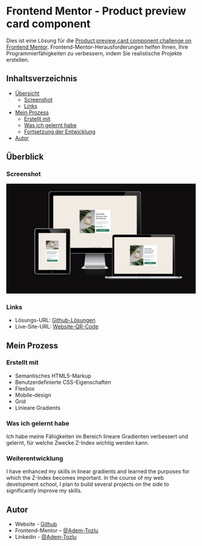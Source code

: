 # Frontend Mentor - Product preview card component

Dies ist eine Lösung für die [Product preview card component challenge on Frontend Mentor](https://www.frontendmentor.io/challenges/product-preview-card-component-GO7UmttRfa). Frontend-Mentor-Herausforderungen helfen Ihnen, Ihre Programmierfähigkeiten zu verbessern, indem Sie realistische Projekte erstellen.

## Inhaltsverzeichnis

- [Übersicht](#übersicht)
  - [Screenshot](#screenshot)
  - [Links](#links)
- [Mein Prozess](#mein-prozess)
  - [Erstellt mit](#erstellt-mit)
  - [Was ich gelernt habe](#was-ich-gelernt-habe)
  - [Fortsetzung der Entwicklung](#weiterentwicklung)
- [Autor](#autor)




## Überblick

### Screenshot

![Screenshot](images/Responsive.png)

### Links

- Lösungs-URL: [Github-Lösungen](https://github.com/Adem-Tozlu/Frontend-Mentor-Results-summary-component)
- Live-Site-URL: [Website-QR-Code](https://frontend-mentor-results-summary-component-eta.vercel.app/)

## Mein Prozess

### Erstellt mit


- Semantisches HTML5-Markup
- Benutzerdefinierte CSS-Eigenschaften
- Flexbox
- Mobile-design
- Grid
- Linieare Gradients


### Was ich gelernt habe

Ich habe meine Fähigkeiten im Bereich lineare Gradienten verbessert und gelernt, für welche Zwecke Z-Index wichtig werden kann.


### Weiterentwicklung

I have enhanced my skills in linear gradients and learned the purposes for which the Z-Index becomes important. In the course of my web development school, I plan to build several projects on the side to significantly improve my skills.

## Autor

- Website - [Github](https://github.com/Adem-Tozlu)
- Frontend-Mentor – [@Adem-Tozlu](https://www.frontendmentor.io/profile/Adem-Tozlu)
- Linkedin - [@Adem-Tozlu](https://www.linkedin.com/in/adem-tozlu-8906b52a5)